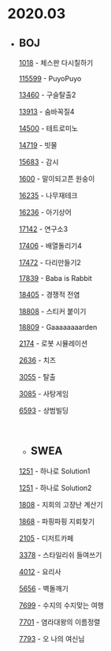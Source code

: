 # **2020.03**

- ## BOJ

  [1018](/Algorithm/2020_03/baekjoon/BJ_1018_체스판다시칠하기.md) - 체스판 다시칠하기

  [115599](/Algorithm/2020_03/baekjoon/BJ_11559_PuyoPuyo.md) - PuyoPuyo

  [13460](/Algorithm/2020_03/baekjoon/BJ_13460_구슬탈출2.md) - 구슬탈출2

  [13913](/Algorithm/2020_03/baekjoon/BJ_13913_숨바꼭질4.md) - 숨바꼭질4

  [14500](/Algorithm/2020_03/baekjoon/BJ_14500_테트로미노.md) - 테트로미노

  [14719](/Algorithm/2020_03/baekjoon/BJ_14719_빗물.md) - 빗물

  [15683](/Algorithm/2020_03/baekjoon/BJ_15683_감시.md) - 감시

  [1600](/Algorithm/2020_03/baekjoon/BJ_1600_말이되고픈원숭이.md) - 말이되고픈 원숭이

  [16235](/Algorithm/2020_03/baekjoon/BJ_16235_나무재테크.md) - 나무재테크

  [16236](/Algorithm/2020_03/baekjoon/BJ_16236_아기상어.md) - 아기상어

  [17142](/Algorithm/2020_03/baekjoon/BJ_17142_연구소3.md) - 연구소3

  [17406](/Algorithm/2020_03/baekjoon/BJ_17406_배열돌리기4.md) - 배열돌리기4

  [17472](/Algorithm/2020_03/baekjoon/BJ_17472_다리만들기2.md) - 다리만들기2

  [17839](/Algorithm/2020_03/baekjoon/BJ_17839_BabaisRabbit.md) - Baba is Rabbit

  [18405](/Algorithm/2020_03/baekjoon/BJ_18405_경쟁적전염.md) - 경쟁적 전염

  [18808](/Algorithm/2020_03/baekjoon/BJ_18808_스티커붙이기.md) - 스티커 붙이기

  [18809](/Algorithm/2020_03/baekjoon/BJ_18809_Gaaaaaaaarden.md) - Gaaaaaaaarden

  [2174](/Algorithm/2020_03/baekjoon/BJ_2174_로봇시뮬레이션.md) - 로봇 시뮬레이션

  [2636](/Algorithm/2020_03/baekjoon/BJ_2636_치즈.md) - 치즈

  [3055](/Algorithm/2020_03/baekjoon/BJ_3055_탈출.md) - 탈출

  [3085](/Algorithm/2020_03/baekjoon/BJ_3085_사탕게임.md) - 사탕게임

  [6593](/Algorithm/2020_03/baekjoon/BJ_6593_상범빌딩.md) - 상범빌딩

  <br>

  - ## SWEA

  [1251](/Algorithm/2020_03/swea/SWEA_1251_하나로1.md) - 하나로 Solution1

  [1251](/Algorithm/2020_03/swea/SWEA_1251_하나로2.md) - 하나로 Solution2

  [1808](/Algorithm/2020_03/swea/SWEA_1808_지희의고장난계산기.md) - 지희의 고장난 계산기

  [1868](/Algorithm/2020_03/swea/SWEA_1868_파핑파핑지뢰찾기.md) - 파핑파핑 지뢰찾기

  [2105](/Algorithm/2020_03/swea/SWEA_2105_디저트카페.md) - 디저트카페

  [3378](/Algorithm/2020_03/swea/SWEA_3378_스타일리쉬들여쓰기.md) - 스타일리쉬 들여쓰기

  [4012](/Algorithm/2020_03/swea/SWEA_4012_요리사.md) - 요리사

  [5656](/Algorithm/2020_03/swea/SWEA_5656_벽돌깨기.md) - 벽돌깨기

  [7699](/Algorithm/2020_03/swea/SWEA_7699_수지의수지맞는여행.md) - 수지의 수지맞는 여행

  [7701](/Algorithm/2020_03/swea/SWEA_7701_염라대왕의이름정렬.md) - 염라대왕의 이름정렬

  [7793](/Algorithm/2020_03/swea/SWEA_7793_오나의여신님.md) - 오 나의 여신님
